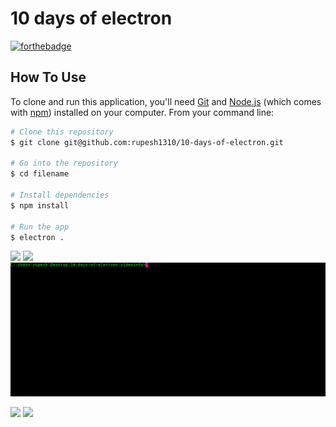 # 10 days of electron

[![forthebadge](https://forthebadge.com/images/badges/made-with-javascript.svg)](https://forthebadge.com)


## How To Use

To clone and run this application, you'll need [Git](https://git-scm.com) and [Node.js](https://nodejs.org/en/download/) (which comes with [npm](http://npmjs.com)) installed on your computer. From your command line:

```bash
# Clone this repository
$ git clone git@github.com:rupesh1310/10-days-of-electron.git

# Go into the repository
$ cd filename

# Install dependencies
$ npm install

# Run the app
$ electron .
```

![](https://img.shields.io/badge/Day-0-blue.svg?style=for-the-badge)  ![](https://img.shields.io/badge/videoinfo-blue.svg?style=for-the-badge)
![alt tag](videoinfo/final.gif)


![](https://img.shields.io/badge/Day-1-red.svg?style=for-the-badge)  ![](https://img.shields.io/badge/todos-red.svg?style=for-the-badge)
